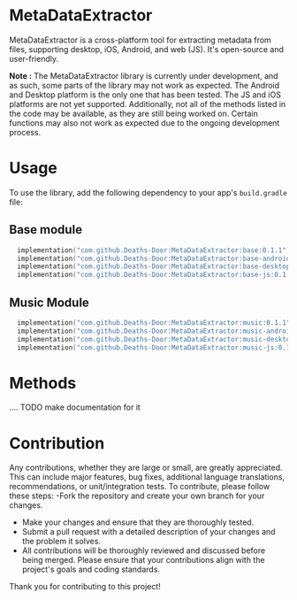 # MetaDataExtractor
MetaDataExtractor is a cross-platform tool for extracting metadata from files, supporting desktop, iOS, Android, and web (JS). It's open-source and user-friendly.

**Note :**  The MetaDataExtractor library is currently under development, and as such, some parts of the library may not work as expected. The Android and Desktop platform is the only one that has been tested. The JS and iOS platforms are not yet supported. Additionally, not all of the methods listed in the code may be available, as they are still being worked on. Certain functions may also not work as expected due to the ongoing development process.

# Usage
To use the library, add the following dependency to your app's `build.gradle` file: 

## Base module 

```kotlin
  implementation("com.github.Deaths-Door:MetaDataExtractor:base:0.1.1")
  implementation("com.github.Deaths-Door:MetaDataExtractor:base-android:0.1.1")
  implementation("com.github.Deaths-Door:MetaDataExtractor:base-desktop:0.1.1")
  implementation("com.github.Deaths-Door:MetaDataExtractor:base-js:0.1.1")
```

## Music Module

```kotlin
  implementation("com.github.Deaths-Door:MetaDataExtractor:music:0.1.1")
  implementation("com.github.Deaths-Door:MetaDataExtractor:music-android:0.1.1")
  implementation("com.github.Deaths-Door:MetaDataExtractor:music-desktop:0.1.1")
  implementation("com.github.Deaths-Door:MetaDataExtractor:music-js:0.1.1")
```

# Methods 

.... TODO make documentation for it

# Contribution
 Any contributions, whether they are large or small, are greatly appreciated. This can include major features, bug fixes, additional language translations, recommendations, or unit/integration tests.
To contribute, please follow these steps:
-Fork the repository and create your own branch for your changes.
- Make your changes and ensure that they are thoroughly tested.
- Submit a pull request with a detailed description of your changes and the problem it solves.
- All contributions will be thoroughly reviewed and discussed before being merged. Please ensure that your contributions align with the project's goals and coding standards.

Thank you for contributing to this project!
